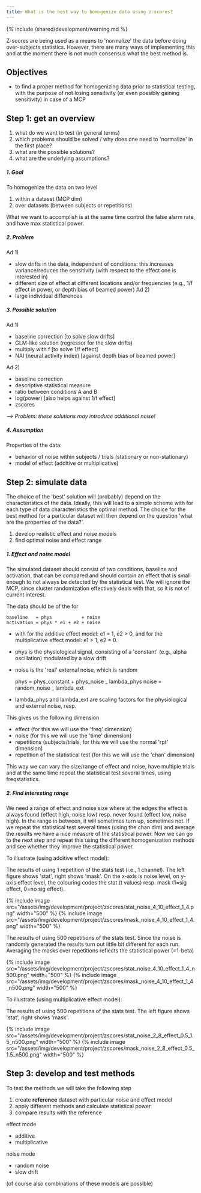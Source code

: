 ```yaml
---
title: What is the best way to homogenize data using z-scores?
---
```


{% include /shared/development/warning.md %}


Z-scores are being used as a means to 'normalize' the data before doing over-subjects statistics. However, there are many ways of implementing this and at the moment there is not much consensus what the best method is.

## Objectives

- to find a proper method for homogenizing data prior to statistical testing, with the purpose of not losing sensitivity (or even possibly gaining sensitivity) in case of a MCP

## Step 1: get an overview

1.  what do we want to test (in general terms)
2.  which problems should be solved / why does one need to 'normalize' in the first place?
3.  what are the possible solutions?
4.  what are the underlying assumptions?

##### 1. Goal

To homogenize the data on two level

1.  within a dataset (MCP dim)
2.  over datasets (between subjects or repetitions)

What we want to accomplish is at the same time control the false alarm rate, and have max statistical power.

##### 2. Problem

Ad 1)

- slow drifts in the data, independent of conditions: this increases variance/reduces the sensitivity (with respect to the effect one is interested in)
- different size of effect at different locations and/or frequencies (e.g., 1/f effect in power, or depth bias of beamed power)
  Ad 2)
- large individual differences

##### 3. Possible solution

Ad 1)

- baseline correction [to solve slow drifts]
- GLM-like solution (regressor for the slow drifts)
- multiply with f [to solve 1/f effect]
- NAI (neural activity index) [against depth bias of beamed power]

Ad 2)

- baseline correction
- descriptive statistical measure
- ratio between conditions A and B
- log(power) [also helps against 1/f effect]
- zscores

_--> Problem: these solutions may introduce additional noise!_

##### 4. Assumption

Properties of the data:

- behavior of noise within subjects / trials (stationary or non-stationary)
- model of effect (additive or multiplicative)

## Step 2: simulate data

The choice of the 'best' solution will (probably) depend on the characteristics of the data. Ideally, this will lead to a simple scheme with for each type of data characteristics the optimal method. The choice for the best method for a particular dataset will then depend on the question 'what are the properties of the data?'.

1.  develop realistic effect and noise models
2.  find optimal noise and effect range

##### 1. Effect and noise model

The simulated dataset should consist of two conditions, baseline and activation, that can be compared and should contain an effect that is small enough to not always be detected by the statistical test. We will ignore the MCP, since cluster randomization effectively deals with that, so it is not of current interest.

The data should be of the for

    baseline   = phys           + noise
    activation = phys * e1 + e2 + noise

- with for the additive effect model: e1 = 1, e2 > 0, and for the multiplicative effect model: e1 > 1, e2 = 0.
- phys is the physiological signal, consisting of a 'constant' (e.g., alpha oscillation) modulated by a slow drift
- noise is the 'real' external noise, which is random

  phys = phys_constant + phys_noise _ lambda_phys
  noise = random_noise _ lambda_ext

- lambda_phys and lambda_ext are scaling factors for the physiological and external noise, resp.

This gives us the following dimension

- effect (for this we will use the 'freq' dimension)
- noise (for this we will use the 'time' dimension)
- repetitions (subjects/trials, for this we will use the normal 'rpt' dimension)
- repetition of the statistical test (for this we will use the 'chan' dimension)

This way we can vary the size/range of effect and noise, have multiple trials and at the same time repeat the statistical test several times, using freqstatistics.

##### 2. Find interesting range

We need a range of effect and noise size where at the edges the effect is always found (effect high, noise low) resp. never found (effect low, noise high). In the range in between, it will sometimes turn up, sometimes not. If we repeat the statistical test several times (using the chan dim) and average the results we have a nice measure of the statistical power. Now we can go to the next step and repeat this using the different homogenization methods and see whether they improve the statistical power.

To illustrate (using additive effect model):

The results of using 1 repetition of the stats test (i.e., 1 channel). The left figure shows 'stat', right shows 'mask'. On the x-axis is noise level, on y-axis effect level, the colouring codes the stat (t values) resp. mask (1=sig effect, 0=no sig effect).

{% include image src="/assets/img/development/project/zscores/stat_noise_4_10_effect_1_4.png" width="500" %}
{% include image src="/assets/img/development/project/zscores/mask_noise_4_10_effect_1_4.png" width="500" %}

The results of using 500 repetitions of the stats test. Since the noise is randomly generated the results turn out little bit different for each run. Averaging the masks over repetitions reflects the statistical power (=1-beta)

{% include image src="/assets/img/development/project/zscores/stat_noise_4_10_effect_1_4_n500.png" width="500" %}
{% include image src="/assets/img/development/project/zscores/mask_noise_4_10_effect_1_4_n500.png" width="500" %}

To illustrate (using multiplicative effect model):

The results of using 500 repetitions of the stats test. The left figure shows 'stat', right shows 'mask'.

{% include image src="/assets/img/development/project/zscores/stat_noise_2_8_effect_0.5_1.5_n500.png" width="500" %}
{% include image src="/assets/img/development/project/zscores/mask_noise_2_8_effect_0.5_1.5_n500.png" width="500" %}

## Step 3: develop and test methods

To test the methods we will take the following step

1.  create **reference** dataset with particular noise and effect model
2.  apply different methods and calculate statistical power
3.  compare results with the reference

effect mode

- additive
- multiplicative

noise mode

- random noise
- slow drift

(of course also combinations of these models are possible)
